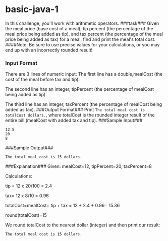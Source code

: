 # basic-java-1
In this challenge, you'll work with arithmetic operators.
###task###
Given the meal price (base cost of a meal), tip percent (the percentage of the meal price being added as tip), and tax percent (the percentage of the meal price being added as tax) for a meal, find and print the meal's total cost.
####Note: Be sure to use precise values for your calculations, or you may end up with an incorrectly rounded result!
### Input Format ###
There are 3 lines of numeric input:
The first line has a double,mealCost (the cost of the meal before tax and tip).

The second line has an integer, tipPercent (the percentage of mealCost being added as tip).

The third line has an integer, taxPercent (the percentage of mealCost being added as tax).
###Output Format###
Print ```The total meal cost is totalCost dollars.```, where totalCost is the rounded integer result of the entire bill (mealCost with added tax and tip).
###Sample Input###
```
12.5 
20 
8
```
###Sample Output###
```
The total meal cost is 15 dollars.
```
###Explanation###
Given:
mealCost=12, tipPercent=20, taxPercent=8

Calculations:

tip = 12 x 20/100 = 2.4

tax= 12 x 8/10 = 0.96

totalCost=mealCost+ tip + tax = 12 + 2.4 + 0.96= 15.36

round(totalCost)=15

We round totalCost to the nearest dollar (integer) and then print our result:

```The total meal cost is 15 dollars. ```
